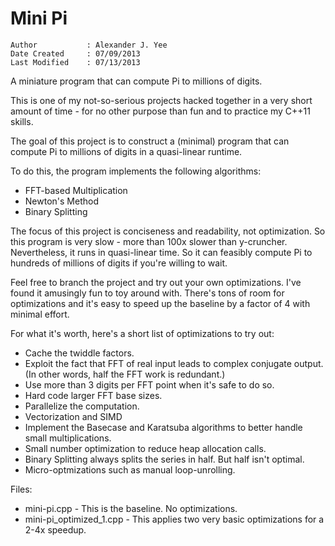 Mini Pi
===============

    Author           : Alexander J. Yee
    Date Created     : 07/09/2013
    Last Modified    : 07/13/2013

A miniature program that can compute Pi to millions of digits.


This is one of my not-so-serious projects hacked together in a very short amount
of time - for no other purpose than fun and to practice my C++11 skills.

The goal of this project is to construct a (minimal) program that can compute Pi
to millions of digits in a quasi-linear runtime.

To do this, the program implements the following algorithms:
 - FFT-based Multiplication
 - Newton's Method
 - Binary Splitting

The focus of this project is conciseness and readability, not optimization.
So this program is very slow - more than 100x slower than y-cruncher.
Nevertheless, it runs in quasi-linear time. So it can feasibly compute Pi to
hundreds of millions of digits if you're willing to wait.


Feel free to branch the project and try out your own optimizations. I've found
it amusingly fun to toy around with. There's tons of room for optimizations
and it's easy to speed up the baseline by a factor of 4 with minimal effort.


For what it's worth, here's a short list of optimizations to try out:
 - Cache the twiddle factors.
 - Exploit the fact that FFT of real input leads to complex conjugate output.
   (In other words, half the FFT work is redundant.)
 - Use more than 3 digits per FFT point when it's safe to do so.
 - Hard code larger FFT base sizes.
 - Parallelize the computation.
 - Vectorization and SIMD
 - Implement the Basecase and Karatsuba algorithms to better handle small multiplications.
 - Small number optimization to reduce heap allocation calls.
 - Binary Splitting always splits the series in half. But half isn't optimal.
 - Micro-optmizations such as manual loop-unrolling.


Files:
 - mini-pi.cpp             - This is the baseline. No optimizations.
 - mini-pi_optimized_1.cpp - This applies two very basic optimizations
                                     for a 2-4x speedup.
